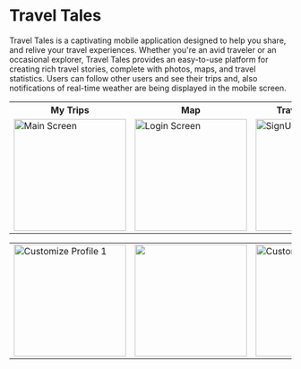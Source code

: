 
# Travel Tales
Travel Tales is a captivating mobile application designed to help you share, and relive your travel experiences. Whether you're an avid traveler or an occasional explorer, Travel Tales 
provides an easy-to-use platform for creating rich travel stories, complete with photos, maps, and travel statistics. Users can follow other users and see their trips and, also notifications of real-time weather are being displayed in the mobile screen.



<table>
  <tr>
    <th>My Trips</th>
    <th>Map</th>
    <th>Travel Statistics</th>
  </tr>
  <tr>
    <td><img src="https://github.com/Medafoui/Travel_Tales/assets/95185478/075a62cd-ed9c-498e-9815-39260c6c7a2f" alt="Main Screen" width="200"></td>
    <td><img src="https://github.com/Medafoui/Travel_Tales/assets/95185478/aae547df-e129-4c50-9f1b-94fe29712894" alt="Login Screen" width="200"></td>
    <td><img src="https://github.com/Medafoui/Travel_Tales/assets/95185478/04d0d4d1-ae35-47ac-a3a0-28929be57ecd" alt="SignUp Screen" width="200"></td>
  </tr>
</table>


<table>
  <tr>
    <td><img src="https://github.com/Medafoui/Travel_Tales/assets/95185478/17ac44f2-6b4a-4f21-94a6-11d1c36125f1" alt="Customize Profile 1" width="200"></td>
    <td><img src="https://github.com/Medafoui/Travel_Tales/assets/95185478/aa7a09ca-3592-40ed-85b2-3eb3ca8a361c" width="200"></td>
    <td><img src="https://github.com/Medafoui/Travel_Tales/assets/95185478/9743b141-cf90-4199-bffa-124aef953e33" alt="Customize Profile 3" width="200"></td>
  </tr>
</table>


</table>

